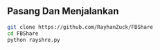 ## Pasang Dan Menjalankan
```sh
git clone https://github.com/RayhanZuck/FBShare
cd FBShare
python rayshre.py
```
